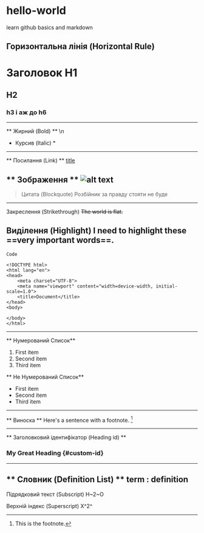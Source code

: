 # hello-world
learn github basics and markdown

Горизонтальна лінія (Horizontal Rule)
---

# Заголовок H1
## H2
### h3 і аж до h6

---

** Жирний (Bold) ** \n
* Курсив (Italic) *
---

** Посилання (Link) **
[title](https://www.example.com)

** Зображення **
![alt text](image.jpg)
---

> Цитата (Blockquote)
> Розбійник за правду стояти не буде
---

Закреслення (Strikethrough)
~~The world is flat.~~

Виділення (Highlight)
I need to highlight these ==very important words==.
---

`Code`
```
<!DOCTYPE html>
<html lang="en">
<head>
	<meta charset="UTF-8">
	<meta name="viewport" content="width=device-width, initial-scale=1.0">
	<title>Document</title>
</head>
<body>
	
</body>
</html>
```
---

** Нумерований Список**
1. First item
2. Second item
3. Third item

** Не Нумерований Список**
- First item
- Second item
- Third item
---



** Виноска **
Here's a sentence with a footnote. [^1]

[^1]: This is the footnote.
---

** Заголовковий ідентифікатор (Heading id) **
### My Great Heading {#custom-id}
---

** Словник (Definition List) **
term
: definition
---

Підрядковий текст (Subscript)
H~2~O

Верхній індекс (Superscript)
X^2^
